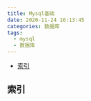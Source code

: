 ```yaml
---
title: Mysql基础
date: 2020-11-24 16:13:45
categories: 数据库
tags:
  - mysql 
  - 数据库
---
```

<!-- START doctoc generated TOC please keep comment here to allow auto update -->
<!-- DON'T EDIT THIS SECTION, INSTEAD RE-RUN doctoc TO UPDATE -->
- [索引](#索引)

<!-- END doctoc generated TOC please keep comment here to allow auto update -->


## 索引



